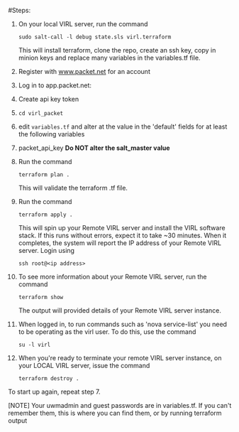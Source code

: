 
#Steps:

1. On your local VIRL server, run the command

   `sudo salt-call -l debug state.sls virl.terraform`
   
   This will install terraform, clone the repo, create an ssh key, copy in minion keys and replace many variables in the variables.tf file.
   
2. Register with www.packet.net for an account

3. Log in to app.packet.net:
  3. Create api key token

4. `cd virl_packet`

6. edit `variables.tf` and alter at the value in the 'default' fields for at least the following variables
  1. packet_api_key
	**Do NOT alter the salt_master value**

7. Run the command 

   `terraform plan .`
   
   This will validate the terraform .tf file.
   
8. Run the command 

   `terraform apply .`     
   
   This will spin up your Remote VIRL server and install the VIRL software stack. If this runs without errors, expect it to take ~30 minutes. When it completes, the system will report the IP address of your Remote VIRL server. Login using
   
    `ssh root@<ip address>`

9. To see more information about your Remote VIRL server, run the command 

   `terraform show` 
   
   The output will provided details of your Remote VIRL server instance.


10. When logged in, to run commands such as 'nova service-list' you need to be operating as the virl user. To do this, use the command
 
    `su -l virl`

11. When you're ready to terminate your remote VIRL server instance, on your LOCAL VIRL server, issue the command 
 
    `terraform destroy .`

To start up again, repeat step 7.

[NOTE] Your uwmadmin and guest passwords are in variables.tf. If you can't remember them, this is where you can find them, or by running terraform output
 
